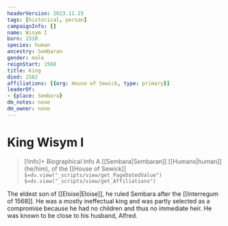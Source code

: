 ```yaml
---
headerVersion: 2023.11.25
tags: [historical, person]
campaignInfo: []
name: Wisym I
born: 1510
species: human
ancestry: Sembaran
gender: male
reignStart: 1568
title: King
died: 1582
affiliations: [{org: House of Sewick, type: primary}]
leaderOf:
- {place: Sembara}
dm_notes: none
dm_owner: none
---
```

# King Wisym I
>[!info]+ Biographical Info
> A [[Sembara|Sembaran]] [[Humans|human]] (he/him), of the [[House of Sewick]]
> `$=dv.view("_scripts/view/get_PageDatedValue")`
> `$=dv.view("_scripts/view/get_Affiliations")`

The eldest son of [[Eloise|Eloise]], he ruled Sembara after the [[Interregum of 1568]]. He was a mostly ineffectual king and was partly selected as a compromise because he had no children and thus no immediate heir. He was known to be close to his husband, Alfred. 
